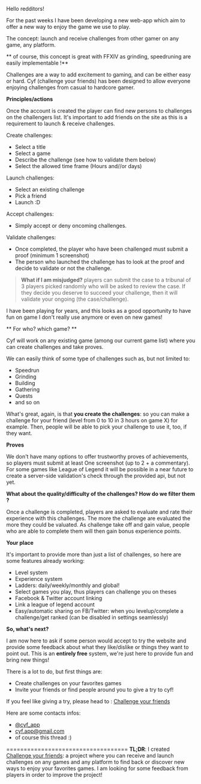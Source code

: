 Hello redditors!

For the past weeks I have been developing a new web-app which aim to offer a new way to enjoy the game we use to play.

The concept: launch and receive challenges from other gamer on any game, any platform. 

** of course, this concept is great with FFXIV as grinding, speedruning are easily implementable !**

Challenges are a way to add excitement to gaming, and can be either easy or hard. Cyf (challenge your friends) has been designed to allow everyone enjoying challenges from casual to hardcore gamer.

**Principles/actions**

Once the account is created the player can find new persons to challenges on the challengers list. It's important to add friends on the site as this is a requirement to launch & receive challenges.

Create challenges:

* Select a title
* Select a game
* Describe the challenge (see how to validate them below)
* Select the allowed time frame (Hours and//or days)

Launch challenges:

* Select an existing challenge
* Pick a friend
* Launch :D

Accept challenges:

* Simply accept or deny oncoming challenges.

Validate challenges:

* Once completed, the player who have been challenged must submit a proof (minimum 1 screenshot)
* The person who launched the challenge has to look at the proof and decide to validate or not the challenge.

> **What if I am misjudged?** players can submit the case to a tribunal of 3 players picked randomly who will be asked to review the case. If they decide you deserve to succeed your challenge, then it will validate your ongoing (the case/challenge).
 
I have been playing for years, and this looks as a good opportunity to have fun on game I don't really use anymore or even on new games!

** For who? which game? **

Cyf will work on any existing game (among our current game list) where you can create challenges and take proves. 

We can easily think of some type of challenges such as, but not limited to:

* Speedrun
* Grinding
* Building
* Gathering
* Quests
* and so on

What's great, again, is that **you create the challenges**: so you can make a challenge for your friend (level from 0 to 10 in 3 hours on game X) for example. Then, people will be able to pick your challenge to use it, too, if they want.

**Proves**

We don't have many options to offer trustworthy proves of achievements, so players must submit at least One screenshot (up to 2 + a commentary). For some games like League of Legend it will be possible in a near future to create a server-side validation's check through the provided api, but not yet.

**What about the quality/difficulty of the challenges? How do we filter them ?**

Once a challenge is completed, players are asked to evaluate and rate their experience with this challenges. The more the challenge are evaluated the more they could be valuated. As challenge take off and gain value, people who are able to complete them will then gain bonus experience points.

**Your place**

It's important to provide more than just a list of challenges, so here are some features already working:

* Level system 
* Experience system
* Ladders: daily/weekly/monthly and global!
* Select games you play, thus players can challenge you on theses
* Facebook & Twitter account linking
* Link a league of legend account
* Easy/automatic sharing on FB/Twitter: when you levelup/complete a challenge/get ranked (can be disabled in settings seamlessly)

**So, what's next?**

I am now here to ask if some person would accept to try the website and provide some feedback about what they like/dislike or things they want to point out.
This is an **entirely free** system, we're just here to provide fun and bring new things!

There is a lot to do, but first things are:

* Create challenges on your favorites games
* Invite your friends or find people around you to give a try to cyf!

If you feel like giving a try, please head to : [Challenge your friends](http://www.cyf-app.co)

Here are some contacts infos:

* [@cyf_app](https://twitter.com/cyf_app)
* [cyf.app@gmail.com](mailto:cyf.app@gmail.com)
* of course this thread :)

===================================
**TL;DR**: I created [Challenge your friends](http://www.cyf-app.co): a project where you can receive and launch challenges on any games and any platform to find back or discover new ways to enjoy your favorites games. I am looking for some feedback from players in order to improve the project!
